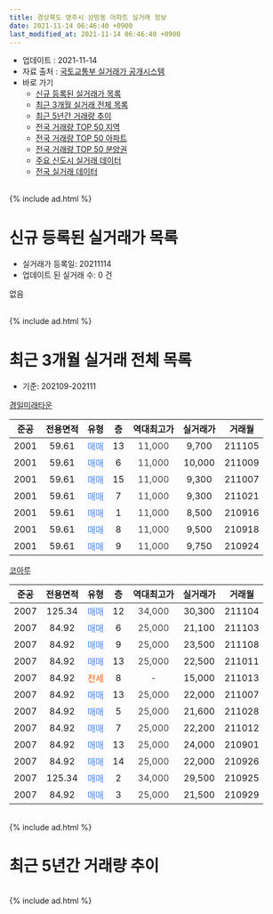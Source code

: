 ```yaml
---
title: 경상북도 영주시 상망동 아파트 실거래 정보
date: 2021-11-14 06:46:40 +0900
last_modified_at: 2021-11-14 06:46:40 +0900
---
```


* 업데이트 : 2021-11-14
* 자료 출처 : [국토교통부 실거래가 공개시스템](http://rt.molit.go.kr)
* 바로 가기
    * [신규 등록된 실거래가 목록](#신규-등록된-실거래가-목록)
    * [최근 3개월 실거래 전체 목록](#최근-3개월-실거래-전체-목록)
    * [최근 5년간 거래량 추이](#최근-5년간-거래량-추이)
    * [전국 거래량 TOP 50 지역](https://inasie.github.io/apt-trade-info/최근-3개월-전국에서-가장-거래가-많이-발생한-지역)
    * [전국 거래량 TOP 50 아파트](https://inasie.github.io/apt-trade-info/최근-3개월-전국에서-가장-거래가-많이-발생한-아파트)
    * [전국 거래량 TOP 50 분양권](https://inasie.github.io/apt-trade-info/최근-3개월-전국에서-가장-거래가-많이-발생한-분양권)
    * [주요 신도시 실거래 데이터](https://inasie.github.io/apt-trade-info/주요-신도시)
    * [전국 실거래 데이터](https://inasie.github.io/apt-trade-info/전국)
<br>
{% include ad.html %}
<br>

# 신규 등록된 실거래가 목록
* 실거래가 등록일: 20211114
* 업데이트 된 실거래 수: 0 건

없음

<br>
{% include ad.html %}
<br>

# 최근 3개월 실거래 전체 목록
* 기준: 202109-202111


[경일미래타운](https://search.naver.com/search.naver?query=%EA%B2%BD%EC%83%81%EB%B6%81%EB%8F%84+%EC%98%81%EC%A3%BC%EC%8B%9C+%EC%83%81%EB%A7%9D%EB%8F%99+%EA%B2%BD%EC%9D%BC%EB%AF%B8%EB%9E%98%ED%83%80%EC%9A%B4)

|준공|전용면적|유형|층|역대최고가|실거래가|거래월|
|:---:|:---:|:---:|:---:|:---:|:---:|:---:|
|2001|59.61|<span style="color:#4285f3">매매</span>|13|<span style="color:#444444">11,000</span>|9,700|211105|
|2001|59.61|<span style="color:#4285f3">매매</span>|6|<span style="color:#444444">11,000</span>|10,000|211009|
|2001|59.61|<span style="color:#4285f3">매매</span>|15|<span style="color:#444444">11,000</span>|9,300|211007|
|2001|59.61|<span style="color:#4285f3">매매</span>|7|<span style="color:#444444">11,000</span>|9,300|211021|
|2001|59.61|<span style="color:#4285f3">매매</span>|1|<span style="color:#444444">11,000</span>|8,500|210916|
|2001|59.61|<span style="color:#4285f3">매매</span>|8|<span style="color:#444444">11,000</span>|9,500|210918|
|2001|59.61|<span style="color:#4285f3">매매</span>|9|<span style="color:#444444">11,000</span>|9,750|210924|

[코아루](https://search.naver.com/search.naver?query=%EA%B2%BD%EC%83%81%EB%B6%81%EB%8F%84+%EC%98%81%EC%A3%BC%EC%8B%9C+%EC%83%81%EB%A7%9D%EB%8F%99+%EC%BD%94%EC%95%84%EB%A3%A8)

|준공|전용면적|유형|층|역대최고가|실거래가|거래월|
|:---:|:---:|:---:|:---:|:---:|:---:|:---:|
|2007|125.34|<span style="color:#4285f3">매매</span>|12|<span style="color:#444444">34,000</span>|30,300|211104|
|2007|84.92|<span style="color:#4285f3">매매</span>|6|<span style="color:#444444">25,000</span>|21,100|211103|
|2007|84.92|<span style="color:#4285f3">매매</span>|9|<span style="color:#444444">25,000</span>|23,500|211108|
|2007|84.92|<span style="color:#4285f3">매매</span>|13|<span style="color:#444444">25,000</span>|22,500|211011|
|2007|84.92|<span style="color:#ff5a00">전세</span>|8|<span style="color:#444444">-</span>|15,000|211013|
|2007|84.92|<span style="color:#4285f3">매매</span>|13|<span style="color:#444444">25,000</span>|22,000|211007|
|2007|84.92|<span style="color:#4285f3">매매</span>|5|<span style="color:#444444">25,000</span>|21,600|211028|
|2007|84.92|<span style="color:#4285f3">매매</span>|7|<span style="color:#444444">25,000</span>|22,200|211012|
|2007|84.92|<span style="color:#4285f3">매매</span>|13|<span style="color:#444444">25,000</span>|24,000|210901|
|2007|84.92|<span style="color:#4285f3">매매</span>|14|<span style="color:#444444">25,000</span>|22,000|210926|
|2007|125.34|<span style="color:#4285f3">매매</span>|2|<span style="color:#444444">34,000</span>|29,500|210925|
|2007|84.92|<span style="color:#4285f3">매매</span>|3|<span style="color:#444444">25,000</span>|21,500|210929|


<br>
{% include ad.html %}
<br>

# 최근 5년간 거래량 추이


<div style="width:100%;">
    <canvas id="deal_progress" height="200"></canvas>
</div>

<script>
new Chart(document.getElementById("deal_progress"), {
    type: 'line',
    data: {
        labels: ['201611','201612','201701','201702','201703','201704','201705','201706','201707','201708','201709','201710','201711','201712','201801','201802','201803','201804','201805','201806','201807','201808','201809','201810','201811','201812','201901','201902','201903','201904','201905','201906','201907','201908','201909','201910','201911','201912','202001','202002','202003','202004','202005','202006','202007','202008','202009','202010','202011','202012','202101','202102','202103','202104','202105','202106','202107','202108','202109','202110','202111'],
        datasets: [{
            label: '매매',
            pointRadius: 1,
            data: [6, 5, 5, 5, 6, 2, 11, 7, 5, 7, 7, 6, 6, 3, 4, 7, 6, 3, 5, 6, 1, 4, 4, 9, 5, 4, 9, 6, 3, 8, 8, 4, 9, 1, 6, 10, 6, 3, 5, 9, 2, 4, 6, 7, 11, 1, 2, 7, 5, 6, 3, 4, 3, 19, 8, 4, 6, 5, 7, 7, 4],
            borderColor: "rgba(255, 201, 14, 1)",
            backgroundColor: "rgba(255, 201, 14, 0.5)",
            fill: false,
            lineTension: 0
        },{
            label: '전월세',
            pointRadius: 1,
            data: [1, 0, 1, 0, 0, 3, 0, 0, 3, 0, 0, 1, 2, 1, 2, 1, 0, 0, 4, 0, 2, 1, 1, 0, 0, 2, 2, 2, 1, 1, 1, 1, 1, 1, 0, 1, 2, 1, 0, 0, 0, 0, 0, 2, 1, 0, 1, 1, 1, 0, 0, 1, 0, 0, 0, 0, 0, 0, 0, 1, 0],
            borderColor: "rgba(0, 141, 185, 1)",
            backgroundColor: "rgba(0, 141, 185, 0.5)",
            fill: false,
            lineTension: 0
        }
        ]
    },
    options: {
        responsive: true,
        title: {
            display: false
        },
        tooltips: {
            mode: 'index',
            intersect: false
        },
        hover: {
            mode: 'nearest',
            intersect: true
        },
        scales: {
            xAxes: [{
                display: true,
                scaleLabel: {
                    display: true,
                    labelString: '년/월'
                }
            }],
            yAxes: [{
                display: true,
                ticks: {
                    suggestedMin: 0,
                },
                scaleLabel: {
                    display: true,
                    labelString: '실거래 수'
                }
            }]
        }
    }
});

</script>


<br>
{% include ad.html %}
<br>

